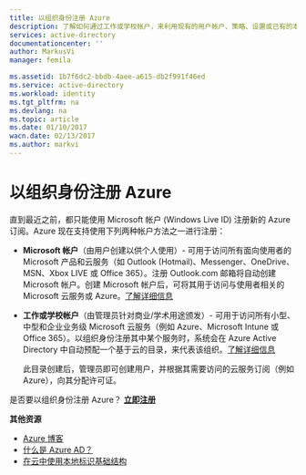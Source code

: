 ```yaml
---
title: 以组织身份注册 Azure
description: 了解如何通过工作或学校帐户，来利用现有的用户帐户、策略、设置或已有的本地服务器部署，以及提高组织的本地标识基础结构与 Azure AD 之间的效率。
services: active-directory
documentationcenter: ''
author: MarkusVi
manager: femila

ms.assetid: 1b7f6dc2-bbdb-4aee-a615-db2f991f46ed
ms.service: active-directory
ms.workload: identity
ms.tgt_pltfrm: na
ms.devlang: na
ms.topic: article
ms.date: 01/10/2017
wacn.date: 02/13/2017
ms.author: markvi
---
```


# 以组织身份注册 Azure
直到最近之前，都只能使用 Microsoft 帐户 (Windows Live ID) 注册新的 Azure 订阅。Azure 现在支持使用下列两种帐户方法之一进行注册：

- **Microsoft 帐户**（由用户创建以供个人使用）- 可用于访问所有面向使用者的 Microsoft 产品和云服务（如 Outlook (Hotmail)、Messenger、OneDrive、MSN、Xbox LIVE 或 Office 365）。注册 Outlook.com 邮箱将自动创建 Microsoft 帐户。创建 Microsoft 帐户后，可将其用于访问与使用者相关的 Microsoft 云服务或 Azure。[了解详细信息](http://www.microsoft.com/account/default.aspx)

- **工作或学校帐户**（由管理员针对商业/学术用途颁发）- 可用于访问所有小型、中型和企业业务级 Microsoft 云服务（例如 Azure、Microsoft Intune 或 Office 365）。以组织身份注册其中某个服务时，系统会在 Azure Active Directory 中自动预配一个基于云的目录，来代表该组织。[了解详细信息](./active-directory-administer.md)

    此目录创建后，管理员即可创建用户，并根据其需要访问的云服务订阅（例如 Azure），向其分配许可证。

是否要以组织身份注册 Azure？ [**立即注册**](https://www.azure.cn/pricing/)

**其他资源**

- [Azure 博客](https://azure.microsoft.com/blog/)
- [什么是 Azure AD？](./active-directory-whatis.md)
- [在云中使用本地标识基础结构](./active-directory-aadconnect.md)

<!---HONumber=Mooncake_0206_2017-->
<!--Update_Description: wording update-->